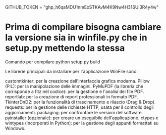 GITHUB_TOKEN = "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" 
# Prima di compilare bisogna cambiare la versione sia in winfile.py che in setup.py mettendo la stessa
Comando per compilare   python setup.py build

Le librerie principali da installare per l'applicazione WinFile sono:

customtkinter: per la creazione dell'interfaccia grafica moderna.
Pillow (PIL): per la manipolazione delle immagini.
PyMuPDF (la libreria che corrisponde a fitz nel codice): per la gestione e l'analisi dei file PDF.
reportlab: per la creazione di report professionali in formato PDF.
TkinterDnD2: per la funzionalità di trascinamento e rilascio (Drag & Drop).
requests: per la gestione delle richieste HTTP, usata per il controllo degli aggiornamenti.
packaging: per confrontare le versioni del software.
pyinstaller (opzionale): per creare un eseguibile dell'applicazione.
ctypes e wintypes (incorporati in Python): per la gestione degli appunti formattati su Windows.
